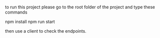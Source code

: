 to run this project please go to the root folder of the project and type these commands

npm install
npm run start

then use a client to check the endpoints.
